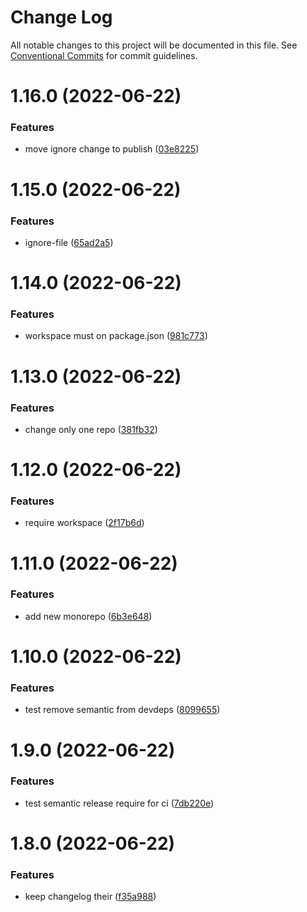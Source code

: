 # Change Log

All notable changes to this project will be documented in this file.
See [Conventional Commits](https://conventionalcommits.org) for commit guidelines.

# 1.16.0 (2022-06-22)


### Features

* move ignore change to publish ([03e8225](https://github.com/cloverink/sample-lerna/commit/03e822504df9280b0af4aba9e9df48c99fcbb4b7))





# 1.15.0 (2022-06-22)


### Features

* ignore-file ([65ad2a5](https://github.com/cloverink/sample-lerna/commit/65ad2a52307f3283a0ea3db3b7a93d50bbb59a8e))





# 1.14.0 (2022-06-22)


### Features

* workspace must on package.json ([981c773](https://github.com/cloverink/sample-lerna/commit/981c773c3907d7f2b31d38025f7796c509101590))





# 1.13.0 (2022-06-22)


### Features

* change only one repo ([381fb32](https://github.com/cloverink/sample-lerna/commit/381fb32501301367e198816a52d32f36da6dd889))





# 1.12.0 (2022-06-22)


### Features

* require workspace ([2f17b6d](https://github.com/cloverink/sample-lerna/commit/2f17b6d72487132f56645b96cd23a4f01105df06))





# 1.11.0 (2022-06-22)


### Features

* add new monorepo ([6b3e648](https://github.com/cloverink/sample-lerna/commit/6b3e6481d36cc34e1fcea13f2c9e98284689c3d6))





# 1.10.0 (2022-06-22)


### Features

* test remove semantic from devdeps ([8099655](https://github.com/cloverink/sample-lerna/commit/8099655236a13d72aa7ace723cef925a2c814387))





# 1.9.0 (2022-06-22)


### Features

* test semantic release require for ci ([7db220e](https://github.com/cloverink/sample-lerna/commit/7db220e9a4b4418cb2c7c278364102b5b95b913b))





# 1.8.0 (2022-06-22)


### Features

* keep changelog their ([f35a988](https://github.com/cloverink/sample-lerna/commit/f35a9886e4a4345ac9233549148365558c23534d))
